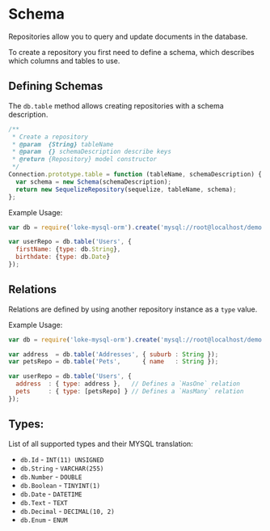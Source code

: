 # Schema

Repositories allow you to query and update documents in the database.

To create a repository you first need to define a schema, which describes which columns and tables to use.

## Defining Schemas

The `db.table` method allows creating repositories with a schema description.

```js
/**
 * Create a repository
 * @param  {String} tableName
 * @param  {} schemaDescription describe keys
 * @return {Repository} model constructor
 */
Connection.prototype.table = function (tableName, schemaDescription) {
  var schema = new Schema(schemaDescription);
  return new SequelizeRepository(sequelize, tableName, schema);
};
```

Example Usage:

```js
var db = require('loke-mysql-orm').create('mysql://root@localhost/demo');

var userRepo = db.table('Users', {
  firstName: {type: db.String},
  birthdate: {type: db.Date}
});
```

## Relations

Relations are defined by using another repository instance as a `type` value.

Example Usage:

```js
var db = require('loke-mysql-orm').create('mysql://root@localhost/demo');

var address  = db.table('Addresses', { suburb : String });
var petsRepo = db.table('Pets',      { name   : String });

var userRepo = db.table('Users', {
  address  : { type: address },   // Defines a `HasOne` relation
  pets     : { type: [petsRepo] } // Defines a `HasMany` relation
});
```

## Types:

List of all supported types and their MYSQL translation:

- `db.Id` - `INT(11) UNSIGNED`
- `db.String` - `VARCHAR(255)`
- `db.Number` - `DOUBLE`
- `db.Boolean` - `TINYINT(1)`
- `db.Date` - `DATETIME`
- `db.Text` - `TEXT`
- `db.Decimal` - `DECIMAL(10, 2)`
- `db.Enum` - `ENUM`
